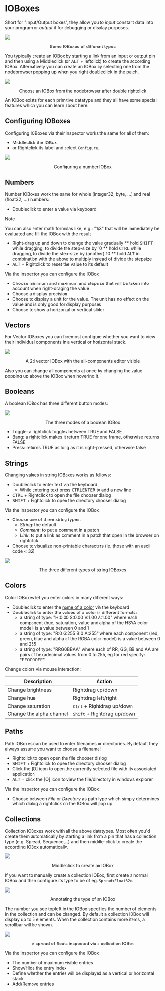 # IOBoxes

Short for "Input/Output boxes", they allow you to _input_ constant data into your program or _output_ it for debugging or display purposes.

![](../../images/language/ioboxes-8e444.png)
<center>Some IOBoxes of different types</center>

You typically create an IOBox by starting a link from an input or output pin and then using a Middleclick (or <span class="keyseq"><kbd>ALT</kbd></span> + leftclick) to create the according IOBox. Alternatively you can create an IOBox by selecting one from the nodebrowser popping up when you right doubleclick in the patch.

![](../../images/language/ioboxes-fb5fa.png)
<center>Choose an IOBox from the nodebrowser after double rightclick</center>

An IOBox exists for each primitive datatype and they all have some special features which you can learn about here:

## Configuring IOBoxes
Configuring IOBoxes via their inspector works the same for all of them:

* Middleclick the IOBox
* or Rightclick its label and select `Configure`.

![](../../images/language/ioboxes-e0989.png)
<center>Configuring a number IOBox</center>

## Numbers

Number IOBoxes work the same for whole (integer32, byte, ...) and real (float32, ...) numbers:

* Doubleclick to enter a value via keyboard

> [!NOTE]
> You can also enter math formulas like, e.g.: "1/3" that will be immediately be evaluated and fill the IOBox with the result

* Right-drag up and down to change the value gradually
** hold <span class="keyseq"><kbd>SHIFT</kbd></span> while dragging, to divide the step-size by 10
** hold <span class="keyseq"><kbd>CTRL</kbd></span> while dragging, to divide the step-size by (another) 10
** hold <span class="keyseq"><kbd>ALT</kbd></span> in combination with the above to multiply instead of divide the stepsize
* <span class="keyseq"><kbd>ALT</kbd></span> + Rightclick to reset the value to its default

Via the inspector you can configure the IOBox:

* Choose minimum and maximum and stepsize that will be taken into account when right-draging the value
* Choose a display precision
* Choose to display a unit for the value. The unit has no effect on the value and is only good for display purposes
* Choose to show a horizontal or vertical slider

## Vectors
For Vector IOBoxes you can foremost configure whether you want to view their individual components in a vertical or horizontal stack.

![](../../images/language/ioboxes-d3c5e.png)
<center>A 2d vector IOBox with the all-components editor visible</center>

Also you can change all components at once by changing the value popping up above the IOBox when hovering it.

## Booleans
A boolean IOBox has three different button modes:

![](../../images/language/ioboxes-6d217.png)
<center>The three modes of a boolean IOBox</center>

* Toggle: a rightclick toggles between TRUE and FALSE
* Bang: a rightclick makes it return TRUE for one frame, otherwise returns FALSE
* Press: returns TRUE as long as it is right-pressed, otherwise false

## Strings

Changing values in string IOBoxes works as follows:

* Doubleclick to enter text via the keyboard
  * While entering text press <span class="keyseq"><kbd>CTRL</kbd><kbd>ENTER</kbd></span> to add a new line
* <span class="keyseq"><kbd>CTRL</kbd></span> + Rightclick to open the file chooser dialog
* <span class="keyseq"><kbd>SHIFT</kbd></span> + Rightclick to open the directory chooser dialog

Via the inspector you can configure the IOBox:

* Choose one of three string types:
  * *String*: the default
  * *Comment*: to put a comment in a patch
  * *Link*: to put a link as comment in a patch that open in the browser on rightclick
* Choose to visualize non-printable characters (ie. those with an ascii code < 32)

![](../../images/language/ioboxes-4e18c.png)
<center>The three different types of string IOBoxes</center>

## Colors
Color IOBoxes let you enter colors in many different ways:

* Doubleclick to enter the [name of a color](https://docs.microsoft.com/en-us/dotnet/api/system.windows.media.colors?view=netframework-4.8) via the keyboard
* Doubleclick to enter the values of a color in different formats:
  * a string of type: "H:0.00 S:0.00 V:1.00 A:1.00" where each component (hue, saturation, value and alpha of the HSVA color model) is a value between 0 and 1
  * a string of type: "R:0 G:255 B:0 A:255" where each component (red, green, blue and alpha of the RGBA color model) is a value between 0 and 255
  * a string of type: "RRGGBBAA" where each of RR, GG, BB and AA are pairs of hexadecimal values from 0 to 255, eg for red specify: "FF0000FF"

Change colors via mouse interaction:

Description | Action
-|-
Change brightness|Rightdrag up/down
Change hue|Rightdrag left/right
Change saturation|<span class="keyseq"><kbd>Ctrl</kbd></span> + Rightdrag up/down
Change the alpha channel|<span class="keyseq"><kbd>Shift</kbd></span> + Rightdrag up/down

## Paths

Path IOBoxes can be used to enter filenames or directories. By default they always assume you want to choose a filename!

* Rightclick to open open the file chooser dialog
* <span class="keyseq"><kbd>SHIFT</kbd></span> + Rightclick to open the directory chooser dialog
* Click the [O] icon to open the currently selected file with its associated application
* <span class="keyseq"><kbd>ALT</kbd></span> + click the [O] icon to view the file/directory in windows explorer

Via the inspector you can configure the IOBox:

* Choose between *File* or *Directory* as path type which simply determines which dialog a rightclick on the IOBox will pop up

## Collections
Collection IOBoxes work with all the above datatypes. Most often you'd create them automatically by starting a link from a pin that has a collection type (e.g. Spread, Sequence,...) and then middle-click to create the according IOBox automatically. 

![](../../images/language/collectioniobox.gif)
<center>Middleclick to create an IOBox</center>

If you want to manually create a collection IOBox, first create a normal IOBox and then configure its type to be of eg. `Spread<Float32>`.

![](../../images/language/collectioniobox2.gif)
<center>Annotating the type of an IOBox</center>

The number you see topleft in the IOBox specifies the number of elements in the collection and can be changed. By default a collection IOBox will display up to 5 elements. When the collection contains more items, a scrollbar will be shown.

![](../../images/language/ioboxes-08b7c.png)
<center>A spread of floats inspected via a collection IOBox</center>

Via the inspector you can configure the IOBox:

* The number of maximum visible entries
* Show/Hide the entry index
* Define whether the entries will be displayed as a vertical or horizontal stack
* Add/Remove entries
